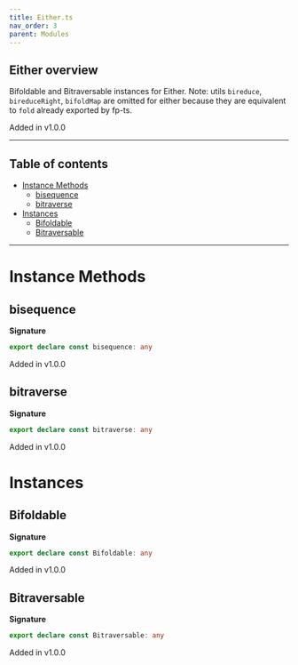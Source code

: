 ```yaml
---
title: Either.ts
nav_order: 3
parent: Modules
---
```


## Either overview

Bifoldable and Bitraversable instances for Either. Note: utils `bireduce`,
`bireduceRight`, `bifoldMap` are omitted for either because they are equivalent to
`fold` already exported by fp-ts.

Added in v1.0.0

---

<h2 class="text-delta">Table of contents</h2>

- [Instance Methods](#instance-methods)
  - [bisequence](#bisequence)
  - [bitraverse](#bitraverse)
- [Instances](#instances)
  - [Bifoldable](#bifoldable)
  - [Bitraversable](#bitraversable)

---

# Instance Methods

## bisequence

**Signature**

```ts
export declare const bisequence: any
```

Added in v1.0.0

## bitraverse

**Signature**

```ts
export declare const bitraverse: any
```

Added in v1.0.0

# Instances

## Bifoldable

**Signature**

```ts
export declare const Bifoldable: any
```

Added in v1.0.0

## Bitraversable

**Signature**

```ts
export declare const Bitraversable: any
```

Added in v1.0.0
